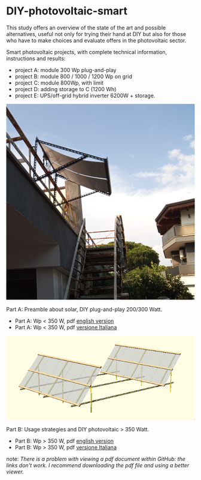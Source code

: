 # DIY-photovoltaic-smart

This study offers an overview of the state of the art and possible alternatives, useful not only for trying their hand at DIY but also for those who have to make choices and evaluate offers in the photovoltaic sector.

Smart photovoltaic projects, with complete technical information, instructions and results:

   - project A: module 300 Wp plug-and-play
   - project B: module 800 / 1000 / 1200 Wp on grid
   - project C: module 800Wp, with limit
   - project D: adding storage to C (1200 Wh)
   - project E: UPS/off-grid hybrid inverter 6200W + storage.

![](https://github.com/msillano/DIY-photovoltaic-smart/blob/main/img/IMG_20220718_173058_865.jpg?raw=true)

Part A: Preamble about solar, DIY plug-and-play 200/300 Watt.
  - Part A: Wp < 350 W, pdf [english version](fotovoltaico-part-A-v2-en.pdf)
  - Part A: Wp < 350 W, pdf [versione Italiana](fotovoltaico-part-A-v2-it.pdf)
  
![](https://github.com/msillano/DIY-photovoltaic-smart/blob/main/img/panels1000.png?raw=true)

Part B: Usage strategies and DIY photovoltaic > 350 Watt.
  - Part B: Wp > 350 W, pdf [english version](fotovoltaico-part-B-v4-en.pdf) 
  - Part B: Wp > 350 W, pdf [versione Italiana](fotovoltaico-part-B-v4-it.pdf) 


note: _There is a problem with viewing a pdf document within GitHub: the links don't work.
I recommend downloading the pdf file and using a better viewer._
